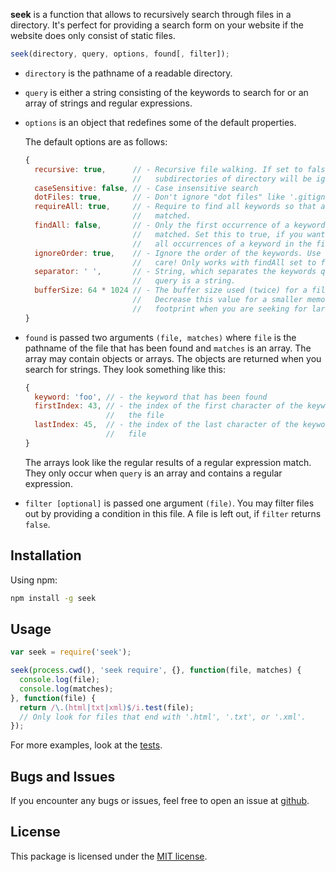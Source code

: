 **seek** is a function that allows to recursively search through files in a
directory. It's perfect for providing a search form on your website if the
website does only consist of static files.

```javascript
seek(directory, query, options, found[, filter]);
```

*   `directory` is the pathname of a readable directory.
*   `query` is either a string consisting of the keywords to search for or an
    array of strings and regular expressions.
*   `options` is an object that redefines some of the default properties.

    The default options are as follows:

    ```javascript
    {
      recursive: true,      // - Recursive file walking. If set to false,
                            //   subdirectories of directory will be ignored.
      caseSensitive: false, // - Case insensitive search
      dotFiles: true,       // - Don't ignore "dot files" like '.gitignore'
      requireAll: true,     // - Require to find all keywords so that a file is
                            //   matched.
      findAll: false,       // - Only the first occurrence of a keyword is
                            //   matched. Set this to true, if you want to match
                            //   all occurrences of a keyword in the file.
      ignoreOrder: true,    // - Ignore the order of the keywords. Use with
                            //   care! Only works with findAll set to false.
      separator: ' ',       // - String, which separates the keywords query if
                            //   query is a string.
      bufferSize: 64 * 1024 // - The buffer size used (twice) for a file.
                            //   Decrease this value for a smaller memory
                            //   footprint when you are seeking for large files.
    }
    ```
*   `found` is passed two arguments `(file, matches)` where `file` is the
    pathname of the file that has been found and `matches` is an array. The
    array may contain objects or arrays. The objects are returned when you
    search for strings. They look something like this:

    ```javascript
    {
      keyword: 'foo', // - the keyword that has been found
      firstIndex: 43, // - the index of the first character of the keyword in
                      //   the file
      lastIndex: 45,  // - the index of the last character of the keyword in the
                      //   file
    }
    ```

    The arrays look like the regular results of a regular expression match. They
    only occur when `query` is an array and contains a regular expression.
*   `filter [optional]` is passed one argument `(file)`. You may filter files
    out by providing a condition in this file. A file is left out, if `filter`
    returns `false`.

## Installation

Using npm:

```bash
npm install -g seek
```

## Usage

```javascript
var seek = require('seek');

seek(process.cwd(), 'seek require', {}, function(file, matches) {
  console.log(file);
  console.log(matches);
}, function(file) {
  return /\.(html|txt|xml)$/i.test(file);
  // Only look for files that end with '.html', '.txt', or '.xml'.
});
```

For more examples, look at the
[tests](//github.com/pvorb/node-seek/tree/master/test).

## Bugs and Issues

If you encounter any bugs or issues, feel free to open an issue at
[github](//github.com/pvorb/node-seek/issues).

## License

This package is licensed under the
[MIT license](http://vorb.de/license/mit.html).
